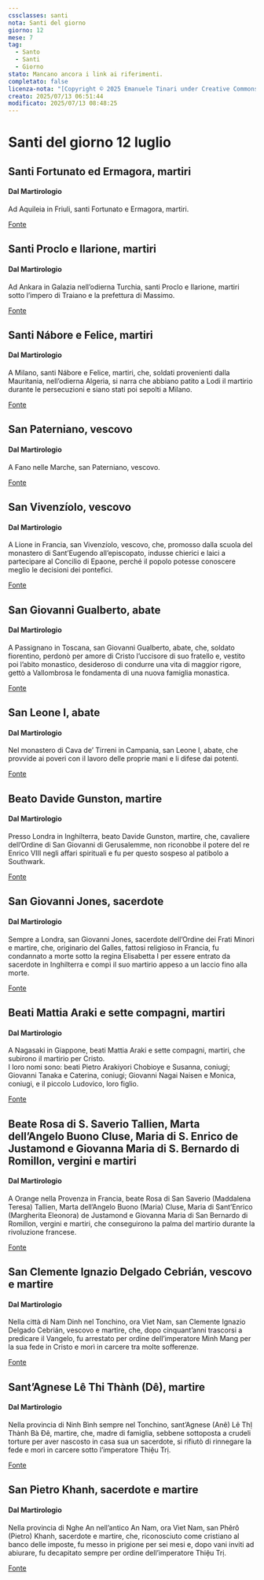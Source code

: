 ```yaml
---
cssclasses: santi
nota: Santi del giorno
giorno: 12
mese: 7
tag:
  - Santo
  - Santi
  - Giorno
stato: Mancano ancora i link ai riferimenti.
completato: false
licenza-nota: "[Copyright © 2025 Emanuele Tinari under Creative Commons BY-NC-SA 4.0](https://creativecommons.org/licenses/by-nc-sa/4.0/)"
creato: 2025/07/13 06:51:44
modificato: 2025/07/13 08:48:25
---
```



# Santi del giorno 12 luglio

## Santi Fortunato ed Ermagora, martiri

#### Dal Martirologio
Ad Aquileia in Friuli, santi Fortunato e Ermagora, martiri.

[Fonte](https://www.chiesacattolica.it/santo-del-giorno/?data-liturgia=20250712)

## Santi Proclo e Ilarione, martiri

#### Dal Martirologio
Ad Ankara in Galazia nell’odierna Turchia, santi Proclo e Ilarione, martiri sotto l’impero di Traiano e la prefettura di Massimo.

[Fonte](https://www.chiesacattolica.it/santo-del-giorno/?data-liturgia=20250712)

## Santi Nábore e Felice, martiri

#### Dal Martirologio
A Milano, santi Nábore e Felice, martiri, che, soldati provenienti dalla Mauritania, nell’odierna Algeria, si narra che abbiano patito a Lodi il martirio durante le persecuzioni e siano stati poi sepolti a Milano.

[Fonte](https://www.chiesacattolica.it/santo-del-giorno/?data-liturgia=20250712)

## San Paterniano, vescovo

#### Dal Martirologio
A Fano nelle Marche, san Paterniano, vescovo.

[Fonte](https://www.chiesacattolica.it/santo-del-giorno/?data-liturgia=20250712)

## San Vivenzíolo, vescovo

#### Dal Martirologio
A Lione in Francia, san Vivenzíolo, vescovo, che, promosso dalla scuola del monastero di Sant’Eugendo all’episcopato, indusse chierici e laici a partecipare al Concilio di Epaone, perché il popolo potesse conoscere meglio le decisioni dei pontefici.

[Fonte](https://www.chiesacattolica.it/santo-del-giorno/?data-liturgia=20250712)

## San Giovanni Gualberto, abate

#### Dal Martirologio
A Passignano in Toscana, san Giovanni Gualberto, abate, che, soldato fiorentino, perdonò per amore di Cristo l’uccisore di suo fratello e, vestito poi l’abito monastico, desideroso di condurre una vita di maggior rigore, gettò a Vallombrosa le fondamenta di una nuova famiglia monastica.

[Fonte](https://www.chiesacattolica.it/santo-del-giorno/?data-liturgia=20250712)

## San Leone I, abate

#### Dal Martirologio
Nel monastero di Cava de’ Tirreni in Campania, san Leone I, abate, che provvide ai poveri con il lavoro delle proprie mani e li difese dai potenti.

[Fonte](https://www.chiesacattolica.it/santo-del-giorno/?data-liturgia=20250712)

## Beato Davide Gunston, martire

#### Dal Martirologio
Presso Londra in Inghilterra, beato Davide Gunston, martire, che, cavaliere dell’Ordine di San Giovanni di Gerusalemme, non riconobbe il potere del re Enrico VIII negli affari spirituali e fu per questo sospeso al patibolo a Southwark.

[Fonte](https://www.chiesacattolica.it/santo-del-giorno/?data-liturgia=20250712)

## San Giovanni Jones, sacerdote

#### Dal Martirologio
Sempre a Londra, san Giovanni Jones, sacerdote dell’Ordine dei Frati Minori e martire, che, originario del Galles, fattosi religioso in Francia, fu condannato a morte sotto la regina Elisabetta I per essere entrato da sacerdote in Inghilterra e compì il suo martirio appeso a un laccio fino alla morte.

[Fonte](https://www.chiesacattolica.it/santo-del-giorno/?data-liturgia=20250712)

## Beati Mattia Araki e sette compagni, martiri

#### Dal Martirologio
A Nagasaki in Giappone, beati Mattia Araki e sette compagni, martiri, che subirono il martirio per Cristo.<br>I loro nomi sono: beati Pietro Arakiyori Chobioye e Susanna, coniugi; Giovanni Tanaka e Caterina, coniugi; Giovanni Nagai Naisen e Monica, coniugi, e il piccolo Ludovico, loro figlio.

[Fonte](https://www.chiesacattolica.it/santo-del-giorno/?data-liturgia=20250712)

## Beate Rosa di S. Saverio Tallien, Marta dell’Angelo Buono Cluse, Maria di S. Enrico de Justamond e Giovanna Maria di S. Bernardo di Romillon, vergini e martiri

#### Dal Martirologio
A Orange nella Provenza in Francia, beate Rosa di San Saverio (Maddalena Teresa) Tallien, Marta dell’Angelo Buono (Maria) Cluse, Maria di Sant’Enrico (Margherita Eleonora) de Justamond e Giovanna Maria di San Bernardo di Romillon, vergini e martiri, che conseguirono la palma del martirio durante la rivoluzione francese.

[Fonte](https://www.chiesacattolica.it/santo-del-giorno/?data-liturgia=20250712)

## San Clemente Ignazio Delgado Cebrián, vescovo e martire

#### Dal Martirologio
Nella città di Nam Dinh nel Tonchino, ora Viet Nam, san Clemente Ignazio Delgado Cebrián, vescovo e martire, che, dopo cinquant’anni trascorsi a predicare il Vangelo, fu arrestato per ordine dell’imperatore Minh Mang per la sua fede in Cristo e morì in carcere tra molte sofferenze.

[Fonte](https://www.chiesacattolica.it/santo-del-giorno/?data-liturgia=20250712)

## Sant’Agnese Lê Thi Thành (Dê), martire

#### Dal Martirologio
Nella provincia di Ninh Bình sempre nel Tonchino, sant’Agnese (Anê) Lê ThỊ Thành Bà Ðê, martire, che, madre di famiglia, sebbene sottoposta a crudeli torture per aver nascosto in casa sua un sacerdote, si rifiutò di rinnegare la fede e morì in carcere sotto l’imperatore Thiệu Trị.

[Fonte](https://www.chiesacattolica.it/santo-del-giorno/?data-liturgia=20250712)

## San Pietro Khanh, sacerdote e martire

#### Dal Martirologio
Nella provincia di Nghe An nell’antico An Nam, ora Viet Nam, san Phêrô (Pietro) Khanh, sacerdote e martire, che, riconosciuto come cristiano al banco delle imposte, fu messo in prigione per sei mesi e, dopo vani inviti ad abiurare, fu decapitato sempre per ordine dell’imperatore Thiệu Trị.

[Fonte](https://www.chiesacattolica.it/santo-del-giorno/?data-liturgia=20250712)
